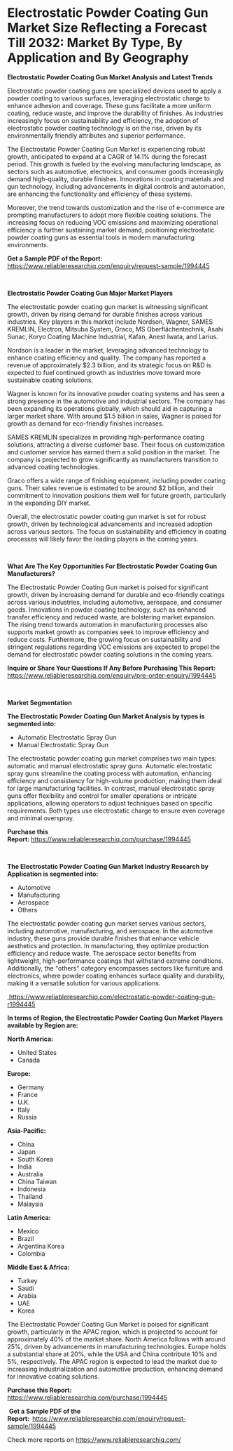 <p><h1>Electrostatic Powder Coating Gun Market Size Reflecting a Forecast Till 2032: Market By Type, By Application and By Geography</h1></p><p><strong>Electrostatic Powder Coating Gun Market Analysis and Latest Trends</strong></p>
<p><p>Electrostatic powder coating guns are specialized devices used to apply a powder coating to various surfaces, leveraging electrostatic charge to enhance adhesion and coverage. These guns facilitate a more uniform coating, reduce waste, and improve the durability of finishes. As industries increasingly focus on sustainability and efficiency, the adoption of electrostatic powder coating technology is on the rise, driven by its environmentally friendly attributes and superior performance.</p><p>The Electrostatic Powder Coating Gun Market is experiencing robust growth, anticipated to expand at a CAGR of 14.1% during the forecast period. This growth is fueled by the evolving manufacturing landscape, as sectors such as automotive, electronics, and consumer goods increasingly demand high-quality, durable finishes. Innovations in coating materials and gun technology, including advancements in digital controls and automation, are enhancing the functionality and efficiency of these systems. </p><p>Moreover, the trend towards customization and the rise of e-commerce are prompting manufacturers to adopt more flexible coating solutions. The increasing focus on reducing VOC emissions and maximizing operational efficiency is further sustaining market demand, positioning electrostatic powder coating guns as essential tools in modern manufacturing environments.</p></p>
<p><strong>Get a Sample PDF of the Report:&nbsp;</strong> <a href="https://www.reliableresearchiq.com/enquiry/request-sample/1994445?utm_campaign=3308&utm_medium=2&utm_source=Github&utm_content=ia&utm_term=10042025&utm_id=electrostatic-powder-coating-gun">https://www.reliableresearchiq.com/enquiry/request-sample/1994445</a></p>
<p>&nbsp;</p>
<p><strong>Electrostatic Powder Coating Gun Major Market Players</strong></p>
<p><p>The electrostatic powder coating gun market is witnessing significant growth, driven by rising demand for durable finishes across various industries. Key players in this market include Nordson, Wagner, SAMES KREMLIN, Electron, Mitsuba System, Graco, MS Oberflächentechnik, Asahi Sunac, Koryo Coating Machine Industrial, Kafan, Anest Iwata, and Larius.</p><p>Nordson is a leader in the market, leveraging advanced technology to enhance coating efficiency and quality. The company has reported a revenue of approximately $2.3 billion, and its strategic focus on R&D is expected to fuel continued growth as industries move toward more sustainable coating solutions.</p><p>Wagner is known for its innovative powder coating systems and has seen a strong presence in the automotive and industrial sectors. The company has been expanding its operations globally, which should aid in capturing a larger market share. With around $1.5 billion in sales, Wagner is poised for growth as demand for eco-friendly finishes increases.</p><p>SAMES KREMLIN specializes in providing high-performance coating solutions, attracting a diverse customer base. Their focus on customization and customer service has earned them a solid position in the market. The company is projected to grow significantly as manufacturers transition to advanced coating technologies.</p><p>Graco offers a wide range of finishing equipment, including powder coating guns. Their sales revenue is estimated to be around $2 billion, and their commitment to innovation positions them well for future growth, particularly in the expanding DIY market.</p><p>Overall, the electrostatic powder coating gun market is set for robust growth, driven by technological advancements and increased adoption across various sectors. The focus on sustainability and efficiency in coating processes will likely favor the leading players in the coming years.</p></p>
<p>&nbsp;</p>
<p><strong>What Are The Key Opportunities For Electrostatic Powder Coating Gun Manufacturers?</strong></p>
<p><p>The Electrostatic Powder Coating Gun market is poised for significant growth, driven by increasing demand for durable and eco-friendly coatings across various industries, including automotive, aerospace, and consumer goods. Innovations in powder coating technology, such as enhanced transfer efficiency and reduced waste, are bolstering market expansion. The rising trend towards automation in manufacturing processes also supports market growth as companies seek to improve efficiency and reduce costs. Furthermore, the growing focus on sustainability and stringent regulations regarding VOC emissions are expected to propel the demand for electrostatic powder coating solutions in the coming years.</p></p>
<p><strong>Inquire or Share Your Questions If Any Before Purchasing This Report:</strong> <a href="https://www.reliableresearchiq.com/enquiry/pre-order-enquiry/1994445?utm_campaign=3308&utm_medium=2&utm_source=Github&utm_content=ia&utm_term=10042025&utm_id=electrostatic-powder-coating-gun">https://www.reliableresearchiq.com/enquiry/pre-order-enquiry/1994445</a></p>
<p>&nbsp;</p>
<p><strong>Market Segmentation</strong></p>
<p><strong>The Electrostatic Powder Coating Gun Market Analysis by types is segmented into:</strong></p>
<p><ul><li>Automatic Electrostatic Spray Gun</li><li>Manual Electrostatic Spray Gun</li></ul></p>
<p><p>The electrostatic powder coating gun market comprises two main types: automatic and manual electrostatic spray guns. Automatic electrostatic spray guns streamline the coating process with automation, enhancing efficiency and consistency for high-volume production, making them ideal for large manufacturing facilities. In contrast, manual electrostatic spray guns offer flexibility and control for smaller operations or intricate applications, allowing operators to adjust techniques based on specific requirements. Both types use electrostatic charge to ensure even coverage and minimal overspray.</p></p>
<p><strong>Purchase this Report:&nbsp;</strong><a href="https://www.reliableresearchiq.com/purchase/1994445?utm_campaign=3308&utm_medium=2&utm_source=Github&utm_content=ia&utm_term=10042025&utm_id=electrostatic-powder-coating-gun">https://www.reliableresearchiq.com/purchase/1994445</a></p>
<p>&nbsp;</p>
<p><strong>The Electrostatic Powder Coating Gun Market Industry Research by Application is segmented into:</strong></p>
<p><ul><li>Automotive</li><li>Manufacturing</li><li>Aerospace</li><li>Others</li></ul></p>
<p><p>The electrostatic powder coating gun market serves various sectors, including automotive, manufacturing, and aerospace. In the automotive industry, these guns provide durable finishes that enhance vehicle aesthetics and protection. In manufacturing, they optimize production efficiency and reduce waste. The aerospace sector benefits from lightweight, high-performance coatings that withstand extreme conditions. Additionally, the "others" category encompasses sectors like furniture and electronics, where powder coating enhances surface quality and durability, making it a versatile solution for various applications.</p></p>
<p><a href="https://www.reliableresearchiq.com/electrostatic-powder-coating-gun-r1994445?utm_campaign=3308&utm_medium=2&utm_source=Github&utm_content=ia&utm_term=10042025&utm_id=electrostatic-powder-coating-gun">&nbsp;https://www.reliableresearchiq.com/electrostatic-powder-coating-gun-r1994445</a></p>
<p><strong>In terms of Region, the Electrostatic Powder Coating Gun Market Players available by Region are:</strong></p>
<p>
    <p> <strong> North America: </strong>
        <ul>
            <li>United States</li>
            <li>Canada</li>
        </ul>
        </p> 
    <p> <strong> Europe: </strong>
        <ul>
            <li>Germany</li>
            <li>France</li>
            <li>U.K.</li>
            <li>Italy</li>
            <li>Russia</li>
        </ul>
        </p> 
    <p> <strong> Asia-Pacific: </strong>
        <ul>
            <li>China</li>
            <li>Japan</li>
            <li>South Korea</li>
            <li>India</li>
            <li>Australia</li>
            <li>China Taiwan</li>
            <li>Indonesia</li>
            <li>Thailand</li>
            <li>Malaysia</li>
        </ul>
        </p> 
    <p> <strong> Latin America: </strong>
        <ul>
            <li>Mexico</li>
            <li>Brazil</li>
            <li>Argentina Korea</li>
            <li>Colombia</li>
        </ul>
        </p> 
    <p> <strong> Middle East & Africa: </strong>
        <ul>
            <li>Turkey</li>
            <li>Saudi</li>
            <li>Arabia</li>
            <li>UAE</li>
            <li>Korea</li>
        </ul>
    </p>
    </p>
<p><p>The Electrostatic Powder Coating Gun Market is poised for significant growth, particularly in the APAC region, which is projected to account for approximately 40% of the market share. North America follows with around 25%, driven by advancements in manufacturing technologies. Europe holds a substantial share at 20%, while the USA and China contribute 10% and 5%, respectively. The APAC region is expected to lead the market due to increasing industrialization and automotive production, enhancing demand for innovative coating solutions.</p></p>
<p><strong>Purchase this Report: </strong><a href="https://www.reliableresearchiq.com/purchase/1994445?utm_campaign=3308&utm_medium=2&utm_source=Github&utm_content=ia&utm_term=10042025&utm_id=electrostatic-powder-coating-gun">https://www.reliableresearchiq.com/purchase/1994445</a></p>
<p>&nbsp;<strong>Get a Sample PDF of the Report:&nbsp;&nbsp;</strong><a href="https://www.reliableresearchiq.com/enquiry/request-sample/1994445?utm_campaign=3308&utm_medium=2&utm_source=Github&utm_content=ia&utm_term=10042025&utm_id=electrostatic-powder-coating-gun">https://www.reliableresearchiq.com/enquiry/request-sample/1994445</a></p>
<p><strong></strong></p>
<p>Check more reports on <a href="https://www.reliableresearchiq.com/?utm_campaign=3308&utm_medium=2&utm_source=Github&utm_content=ia&utm_term=10042025&utm_id=electrostatic-powder-coating-gun">https://www.reliableresearchiq.com/</a></p>